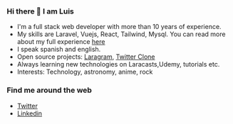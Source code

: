 ### Hi there 👋 I am Luis 

* I'm a full stack web developer with more than 10 years of experience.
* My skills are Laravel, Vuejs, React, Tailwind, Mysql. You can read more about my full experience [here](https://github.com/lupanvi/lupanvi/blob/master/EXPERIENCE.md)
* I speak spanish and english.
* Open source projects: [Laragram](https://github.com/lupanvi/laragram), [Twitter Clone](https://github.com/lupanvi/react-twitter-frontend)
* Always learning new technologies on Laracasts,Udemy, tutorials etc.
* Interests: Technology, astronomy, anime, rock

### Find me around the web

* [Twitter](https://twitter.com/lupanvi)
* [Linkedin](https://www.linkedin.com/in/luis-p-5b534946)
